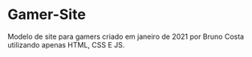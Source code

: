 # Gamer-Site

Modelo de site para gamers criado em janeiro de 2021 por Bruno Costa utilizando apenas HTML, CSS E JS.
